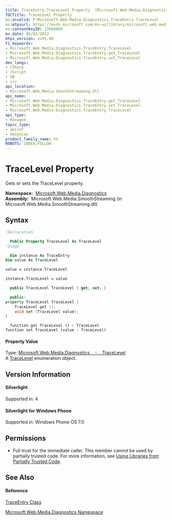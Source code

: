 ```yaml
---
title: TraceEntry.TraceLevel Property  (Microsoft.Web.Media.Diagnostics)
TOCTitle: TraceLevel Property
ms:assetid: P:Microsoft.Web.Media.Diagnostics.TraceEntry.TraceLevel
ms:mtpsurl: https://msdn.microsoft.com/en-us/library/microsoft.web.media.diagnostics.traceentry.tracelevel(v=VS.90)
ms:contentKeyID: 23960969
ms.date: 05/02/2012
mtps_version: v=VS.90
f1_keywords:
- Microsoft.Web.Media.Diagnostics.TraceEntry.TraceLevel
- Microsoft.Web.Media.Diagnostics.TraceEntry.get_TraceLevel
- Microsoft.Web.Media.Diagnostics.TraceEntry.set_TraceLevel
dev_langs:
- CSharp
- JScript
- VB
- c++
api_location:
- Microsoft.Web.Media.SmoothStreaming.dll
api_name:
- Microsoft.Web.Media.Diagnostics.TraceEntry.get_TraceLevel
- Microsoft.Web.Media.Diagnostics.TraceEntry.set_TraceLevel
- Microsoft.Web.Media.Diagnostics.TraceEntry.TraceLevel
api_type:
- Managed
topic_type:
- apiref
- kbSyntax
product_family_name: VS
ROBOTS: INDEX,FOLLOW
---
```


# TraceLevel Property

Gets or sets the TraceLevel property.

**Namespace:**  [Microsoft.Web.Media.Diagnostics](microsoft-web-media-diagnostics-namespace_1.md)  
**Assembly:**  Microsoft.Web.Media.SmoothStreaming (in Microsoft.Web.Media.SmoothStreaming.dll)

## Syntax

``` vb
'Declaration

  Public Property TraceLevel As TraceLevel
'Usage

  Dim instance As TraceEntry
Dim value As TraceLevel

value = instance.TraceLevel

instance.TraceLevel = value
```

``` csharp
  public TraceLevel TraceLevel { get; set; }
```

``` c++
  public:
property TraceLevel TraceLevel {
    TraceLevel get ();
    void set (TraceLevel value);
}
```

``` jscript
  function get TraceLevel () : TraceLevel
function set TraceLevel (value : TraceLevel)
```

#### Property Value

Type: [Microsoft.Web.Media.Diagnostics. . :: . .TraceLevel](tracelevel-enumeration-microsoft-web-media-diagnostics_1.md)  
A [TraceLevel](tracelevel-enumeration-microsoft-web-media-diagnostics_1.md) enumeration object.  

## Version Information

#### Silverlight

Supported in: 4  

#### Silverlight for Windows Phone

Supported in: Windows Phone OS 7.0  

## Permissions

  - Full trust for the immediate caller. This member cannot be used by partially trusted code. For more information, see [Using Libraries from Partially Trusted Code](https://msdn.microsoft.com/en-us/library/8skskf63\(v=vs.90\)).

## See Also

#### Reference

[TraceEntry Class](traceentry-class-microsoft-web-media-diagnostics_1.md)

[Microsoft.Web.Media.Diagnostics Namespace](microsoft-web-media-diagnostics-namespace_1.md)

